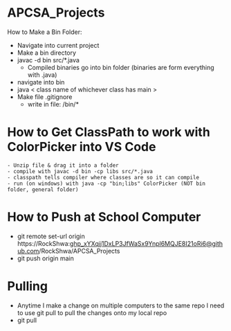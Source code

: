 # APCSA_Projects

How to Make a Bin Folder:
 - Navigate into current project
 - Make a bin directory
 - javac -d bin src/*.java
    - Compiled binaries go into bin folder (binaries are form everything with .java)
- navigate into bin
- java < class name of whichever class has main >
- Make file .gitignore
    - write in file: /bin/*

# How to Get ClassPath to work with ColorPicker into VS Code
    - Unzip file & drag it into a folder
    - compile with javac -d bin -cp libs src/*.java
    - classpath tells compiler where classes are so it can compile
    - run (on windows) with java -cp "bin;libs" ColorPicker (NOT bin folder, general folder)

# How to Push at School Computer
- git remote set-url origin https://RockShwa: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@github.com/RockShwa/APCSA_Projects
- git push origin main

# Pulling
- Anytime I make a change on multiple computers to the same repo I need to use git pull to pull the changes onto my local repo
- git pull